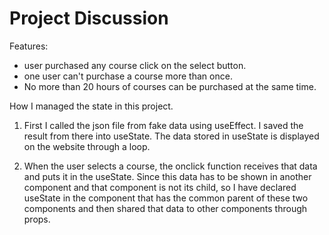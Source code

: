 # Project Discussion

Features: 
- user purchased any course click on the select button.
- one user can't purchase a course more than once.
- No more than 20 hours of courses can be purchased at the same time.


How I managed the state in this project.

1. First I called the json file from fake data using useEffect. I saved the result from there into useState. The data stored in useState is displayed on the website through a loop.

2. When the user selects a course, the onclick function receives that data and puts it in the useState.
Since this data has to be shown in another component and that component is not its child, so I have declared useState in the component that has the common parent of these two components and then shared that data to other components through props.
